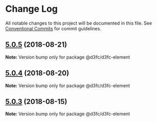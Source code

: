 # Change Log

All notable changes to this project will be documented in this file.
See [Conventional Commits](https://conventionalcommits.org) for commit guidelines.

<a name="5.0.5"></a>
## [5.0.5](https://github.com/d3fc/d3fc-element/compare/@d3fc/d3fc-element@5.0.4...@d3fc/d3fc-element@5.0.5) (2018-08-21)




**Note:** Version bump only for package @d3fc/d3fc-element

<a name="5.0.4"></a>
## [5.0.4](https://github.com/d3fc/d3fc-element/compare/@d3fc/d3fc-element@5.0.3...@d3fc/d3fc-element@5.0.4) (2018-08-20)




**Note:** Version bump only for package @d3fc/d3fc-element

<a name="5.0.3"></a>
## [5.0.3](https://github.com/d3fc/d3fc-element/compare/@d3fc/d3fc-element@5.0.2...@d3fc/d3fc-element@5.0.3) (2018-08-15)




**Note:** Version bump only for package @d3fc/d3fc-element
